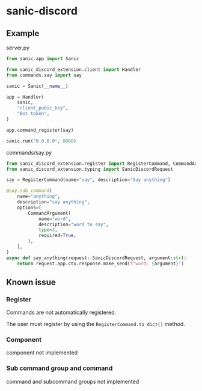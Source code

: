 # sanic-discord

## Example

server.py

```py
from sanic.app import Sanic

from sanic_discord_extension.client import Handler
from commands.say import say

sanic = Sanic(__name__)

app = Handler(
    sanic,
    "client_pubic_key",
    "Bot token",
)

app.command_register(say)

sanic.run("0.0.0.0", 8000)
```

commands/say.py

```py 
from sanic_discord_extension.register import RegisterCommand, CommandArgument
from sanic_discord_extension.typing import SanicDiscordRequest

say = RegisterCommand(name="say", description="Say anything")

@say.sub_command(
    name="anything",
    description="say anything",
    options=[
        CommandArgument(
            name="word",
            description="word to say",
            type=3,
            required=True,
        ),
    ],
)
async def say_anything(request: SanicDiscordRequest, argument:str):
    return request.app.ctx.response.make_send(f"word: {argument}")
```

## Known issue

### Register

Commands are not automatically registered.

The user must register by using the ``RegisterCommand.to_dict()`` method.

### Component

component not implemented

### Sub command group and command

command and subcommand groups not implemented